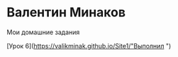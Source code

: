 # Валентин Минаков  
Мои домашние задания


[Урок 6](https://valikminak.github.io/Site1/"Выполнил ")
